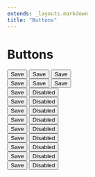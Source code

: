 ```yaml
---
extends: _layouts.markdown
title: "Buttons"
---
```


# Buttons

<div class="mb-4">
    <button class="text-medium text-dark rounded py-2 px-4 bg-light mr-4">
        Save
    </button>
    <button class="text-medium text-dark rounded py-2 px-4 bg-light-soft mr-4">
        Save
    </button>
    <button class="text-medium text-dark rounded py-2 px-4 bg-light-softer mr-4">
        Save
    </button>
</div>
<div class="mb-4">
    <button class="text-medium text-light rounded py-2 px-4 bg-dark hover-bg-dark-dark mr-4">
        Save
    </button>
    <button class="text-medium text-light rounded py-2 px-4 bg-dark-soft mr-4">
        Save
    </button>
    <button class="text-medium text-light rounded py-2 px-4 bg-dark-softer mr-4">
        Save
    </button>
</div>
<div class="mb-4">
    <button class="text-medium text-light rounded py-2 px-4 bg-red hover-bg-red-dark mr-4">
        Save
    </button>
    <button class="text-medium text-light rounded py-2 px-4 bg-red-light mr-4">
        Disabled
    </button>
</div>
<div class="mb-4">
    <button class="text-medium text-light rounded py-2 px-4 bg-orange hover-bg-orange-dark mr-4">
        Save
    </button>
    <button class="text-medium text-light rounded py-2 px-4 bg-orange-light mr-4">
        Disabled
    </button>
</div>
<div class="mb-4">
    <button class="text-medium text-light rounded py-2 px-4 bg-yellow hover-bg-yellow-dark mr-4">
        Save
    </button>
    <button class="text-medium text-light rounded py-2 px-4 bg-yellow-light mr-4">
        Disabled
    </button>
</div>
<div class="mb-4">
    <button class="text-medium text-light rounded py-2 px-4 bg-green hover-bg-green-dark mr-4">
        Save
    </button>
    <button class="text-medium text-light rounded py-2 px-4 bg-green-light mr-4">
        Disabled
    </button>
</div>
<div class="mb-4">
    <button class="text-medium text-light rounded py-2 px-4 bg-teal hover-bg-teal-dark mr-4">
        Save
    </button>
    <button class="text-medium text-light rounded py-2 px-4 bg-teal-light mr-4">
        Disabled
    </button>
</div>
<div class="mb-4">
    <button class="text-medium text-light rounded py-2 px-4 bg-blue hover-bg-blue-dark mr-4">
        Save
    </button>
    <button class="text-medium text-light rounded py-2 px-4 bg-blue-light mr-4">
        Disabled
    </button>
</div>
<div class="mb-4">
    <button class="text-medium text-light rounded py-2 px-4 bg-indigo hover-bg-indigo-dark mr-4">
        Save
    </button>
    <button class="text-medium text-light rounded py-2 px-4 bg-indigo-light mr-4">
        Disabled
    </button>
</div>
<div class="mb-4">
    <button class="text-medium text-light rounded py-2 px-4 bg-purple hover-bg-purple-dark mr-4">
        Save
    </button>
    <button class="text-medium text-light rounded py-2 px-4 bg-purple-light mr-4">
        Disabled
    </button>
</div>
<div class="mb-4">
    <button class="text-medium text-light rounded py-2 px-4 bg-pink hover-bg-pink-dark mr-4">
        Save
    </button>
    <button class="text-medium text-light rounded py-2 px-4 bg-pink-light mr-4">
        Disabled
    </button>
</div>
